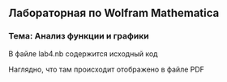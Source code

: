 ## Лабораторная по Wolfram Mathematica
### Тема: Анализ функции и графики
В файле lab4.nb содержится исходный код

Наглядно, что там происходит отображено в файле PDF 
